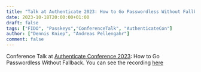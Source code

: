 ```yaml
---
title: "Talk at Authenticate 2023: How to Go Passwordless Without Fallback"
date: 2023-10-18T20:00:00+01:00
draft: false
tags: ["FIDO", "Passkeys","ConferenceTalk", "AuthenticateCon"]
author: ["Dennis Kniep", "Andreas Pellengahr"]
comment: false
---
```

Conference Talk at [Authenticate Conference 2023](https://authenticatecon.com/event/authenticate-2023/): How to Go Passwordless Without Fallback. You can see the recording [here](https://www.youtube.com/watch?v=0IuQJrdZV0I)